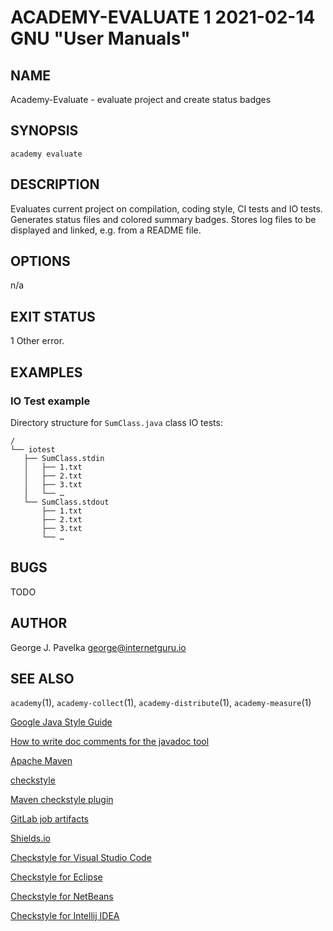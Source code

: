 # ACADEMY-EVALUATE 1 2021-02-14 GNU "User Manuals"

## NAME

Academy-Evaluate - evaluate project and create status badges

## SYNOPSIS

`academy evaluate`

## DESCRIPTION

Evaluates current project on compilation, coding style, CI tests and IO tests. Generates status files and colored summary badges. Stores log files to be displayed and linked, e.g. from a README file.

## OPTIONS

n/a

## EXIT STATUS

1      Other error.

## EXAMPLES

### IO Test example

Directory structure for `SumClass.java` class IO tests:

```
/
└── iotest
   ├── SumClass.stdin
   │   ├── 1.txt
   │   ├── 2.txt
   │   ├── 3.txt
   │   └── …
   └── SumClass.stdout
       ├── 1.txt
       ├── 2.txt
       ├── 3.txt
       └── …
```

## BUGS

TODO

## AUTHOR

George J. Pavelka <george@internetguru.io>

## SEE ALSO

`academy`(1), `academy-collect`(1), `academy-distribute`(1), `academy-measure`(1)


[Google Java Style Guide](https://google.github.io/styleguide/javaguide.html)

[How to write doc comments for the javadoc tool](https://www.oracle.com/technical-resources/articles/java/javadoc-tool.html)

[Apache Maven](https://maven.apache.org/)

[checkstyle](https://checkstyle.sourceforge.io/)

[Maven checkstyle plugin](https://maven.apache.org/plugins/maven-checkstyle-plugin/)

[GitLab job artifacts](https://docs.gitlab.com/ee/ci/pipelines/job_artifacts.html)

[Shields.io](https://shields.io/)


[Checkstyle for Visual Studio Code](https://marketplace.visualstudio.com/items?itemName=shengchen.vscode-checkstyle)

[Checkstyle for Eclipse](https://checkstyle.org/eclipse-cs/#!/)

[Checkstyle for NetBeans](https://checkstyle.org/netbeans.html)

[Checkstyle for Intellij IDEA](https://checkstyle.org/idea.html)
